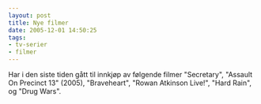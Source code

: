 ```yaml
---
layout: post
title: Nye filmer
date: 2005-12-01 14:50:25
tags: 
- tv-serier
- filmer
---
```

Har i den siste tiden gått til innkjøp av følgende filmer "Secretary", "Assault On Precinct 13" (2005), "Braveheart", "Rowan Atkinson Live!", "Hard Rain", og "Drug Wars".
